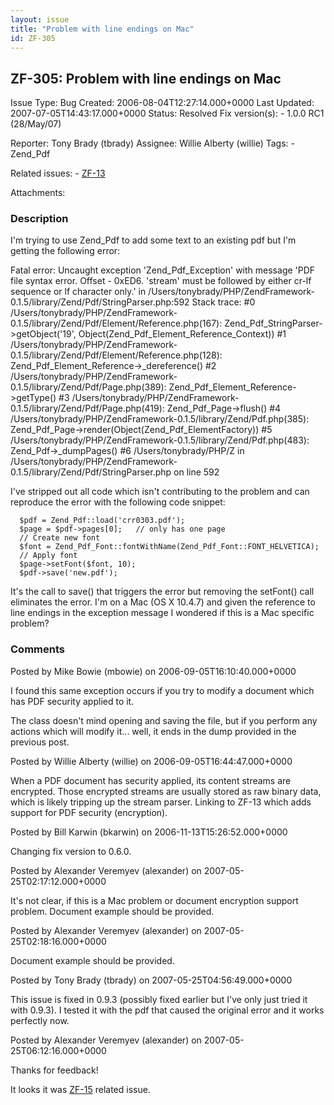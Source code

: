 ```yaml
---
layout: issue
title: "Problem with line endings on Mac"
id: ZF-305
---
```


ZF-305: Problem with line endings on Mac
----------------------------------------

 Issue Type: Bug Created: 2006-08-04T12:27:14.000+0000 Last Updated: 2007-07-05T14:43:17.000+0000 Status: Resolved Fix version(s): - 1.0.0 RC1 (28/May/07)
 
 Reporter:  Tony Brady (tbrady)  Assignee:  Willie Alberty (willie)  Tags: - Zend\_Pdf
 
 Related issues: - [ZF-13](/issues/browse/ZF-13)
 
 Attachments: 
### Description

I'm trying to use Zend\_Pdf to add some text to an existing pdf but I'm getting the following error:

Fatal error: Uncaught exception 'Zend\_Pdf\_Exception' with message 'PDF file syntax error. Offset - 0xED6. 'stream' must be followed by either cr-lf sequence or lf character only.' in /Users/tonybrady/PHP/ZendFramework-0.1.5/library/Zend/Pdf/StringParser.php:592 Stack trace: #0 /Users/tonybrady/PHP/ZendFramework-0.1.5/library/Zend/Pdf/Element/Reference.php(167): Zend\_Pdf\_StringParser->getObject('19', Object(Zend\_Pdf\_Element\_Reference\_Context)) #1 /Users/tonybrady/PHP/ZendFramework-0.1.5/library/Zend/Pdf/Element/Reference.php(128): Zend\_Pdf\_Element\_Reference->\_dereference() #2 /Users/tonybrady/PHP/ZendFramework-0.1.5/library/Zend/Pdf/Page.php(389): Zend\_Pdf\_Element\_Reference->getType() #3 /Users/tonybrady/PHP/ZendFramework-0.1.5/library/Zend/Pdf/Page.php(419): Zend\_Pdf\_Page->flush() #4 /Users/tonybrady/PHP/ZendFramework-0.1.5/library/Zend/Pdf.php(385): Zend\_Pdf\_Page->render(Object(Zend\_Pdf\_ElementFactory)) #5 /Users/tonybrady/PHP/ZendFramework-0.1.5/library/Zend/Pdf.php(483): Zend\_Pdf->\_dumpPages() #6 /Users/tonybrady/PHP/Z in /Users/tonybrady/PHP/ZendFramework-0.1.5/library/Zend/Pdf/StringParser.php on line 592

I've stripped out all code which isn't contributing to the problem and can reproduce the error with the following code snippet:

 
      $pdf = Zend_Pdf::load('crr0303.pdf');
      $page = $pdf->pages[0];   // only has one page
      // Create new font
      $font = Zend_Pdf_Font::fontWithName(Zend_Pdf_Font::FONT_HELVETICA);
      // Apply font
      $page->setFont($font, 10);
      $pdf->save('new.pdf');


It's the call to save() that triggers the error but removing the setFont() call eliminates the error. I'm on a Mac (OS X 10.4.7) and given the reference to line endings in the exception message I wondered if this is a Mac specific problem?

 

 

### Comments

Posted by Mike Bowie (mbowie) on 2006-09-05T16:10:40.000+0000

I found this same exception occurs if you try to modify a document which has PDF security applied to it.

The class doesn't mind opening and saving the file, but if you perform any actions which will modify it... well, it ends in the dump provided in the previous post.

 

 

Posted by Willie Alberty (willie) on 2006-09-05T16:44:47.000+0000

When a PDF document has security applied, its content streams are encrypted. Those encrypted streams are usually stored as raw binary data, which is likely tripping up the stream parser. Linking to ZF-13 which adds support for PDF security (encryption).

 

 

Posted by Bill Karwin (bkarwin) on 2006-11-13T15:26:52.000+0000

Changing fix version to 0.6.0.

 

 

Posted by Alexander Veremyev (alexander) on 2007-05-25T02:17:12.000+0000

It's not clear, if this is a Mac problem or document encryption support problem. Document example should be provided.

 

 

Posted by Alexander Veremyev (alexander) on 2007-05-25T02:18:16.000+0000

Document example should be provided.

 

 

Posted by Tony Brady (tbrady) on 2007-05-25T04:56:49.000+0000

This issue is fixed in 0.9.3 (possibly fixed earlier but I've only just tried it with 0.9.3). I tested it with the pdf that caused the original error and it works perfectly now.

 

 

Posted by Alexander Veremyev (alexander) on 2007-05-25T06:12:16.000+0000

Thanks for feedback!

It looks it was [ZF-15](http://framework.zend.com/issues/browse/ZF-15) related issue.

 

 